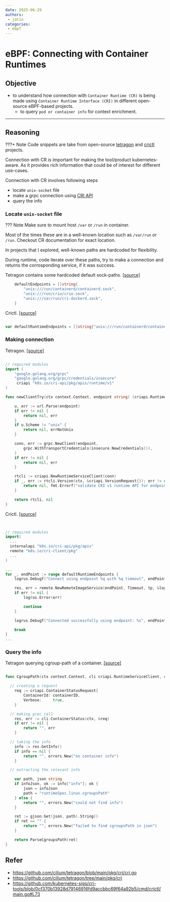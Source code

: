 ```yaml
---
date: 2025-06-29
authors:
 - jatin
categories:
 - ebpf
---
```


# eBPF: Connecting with Container Runtimes


## Objective

- to understand how connection with `Container Runtime (CR)` is being made using `Container Runtime Interface (CRI)` in different open-source eBPF-based projects.
    - to query `pod or container info` for context enrichment.


<!-- more -->

---

##  Reasoning

???+ Note
    Code snippets are take from open-source [tetragon](https://github.com/cilium/tetragon) and [crictl](https://github.com/kubernetes-sigs/cri-tools/blob/master/docs/crictl.md) projects.

Connection with CR is important for making the tool/product kubernetes-aware. As it provides rich information that could be of interest for different use-cases.

Connection with CR involves following steps

- locate `unix-socket` file
- make a grpc connection using [CRI API](https://github.com/kubernetes/cri-api/blob/v0.33.1/pkg/apis/runtime/v1/api.proto)
- query the info


### Locate `unix-socket` file

??? Note
    Make sure to mount host `/var` or `/run` in container.


Most of the times these are in a well-known location such as `/var/run` or `/run`. Checkout CR documentation for exact location.


In projects that I explored, well-known paths are hardcoded for flexibility. 

During runtime, code iterate over these paths, try to make a connection and returns the corrosponding service, if it was success.

Tetragon contains some hardcoded default sock-paths. [[source]](https://github.com/cilium/tetragon/blob/50a1d08e471d2fdbabff0416ba0c314769bb4c13/pkg/cri/cri.go#L22)
```go linenums="1"
	defaultEndpoints = []string{
		"unix:///run/containerd/containerd.sock",
		"unix:///run/crio/crio.sock",
		"unix:///var/run/cri-dockerd.sock",
	}

```

Crictl. [[source]](https://github.com/kubernetes-sigs/cri-tools/blob/0cf370b13928d79146916fd9accbbc69f64a92b5/cmd/crictl/main_unix.go#L31)

```go linenums="1"

var defaultRuntimeEndpoints = []string{"unix:///run/containerd/containerd.sock", "unix:///run/crio/crio.sock", "unix:///var/run/cri-dockerd.sock"}

```

### Making connection


Tetragon. [[source]](https://github.com/cilium/tetragon/blob/50a1d08e471d2fdbabff0416ba0c314769bb4c13/pkg/cri/cri.go#L1-L89)


```go linenums="1"

// required modules
import (
  	"google.golang.org/grpc"
  	"google.golang.org/grpc/credentials/insecure"
	 criapi "k8s.io/cri-api/pkg/apis/runtime/v1"
)

func newClientTry(ctx context.Context, endpoint string) (criapi.RuntimeServiceClient, error) {

	u, err := url.Parse(endpoint)
	if err != nil {
		return nil, err
	}
	if u.Scheme != "unix" {
		return nil, errNotUnix
	}

	conn, err := grpc.NewClient(endpoint,
		grpc.WithTransportCredentials(insecure.NewCredentials()),
	)
	if err != nil {
		return nil, err
	}

	rtcli := criapi.NewRuntimeServiceClient(conn)
	if _, err := rtcli.Version(ctx, &criapi.VersionRequest{}); err != nil {
		return nil, fmt.Errorf("validate CRI v1 runtime API for endpoint %q: %w", endpoint, err)
	}

	return rtcli, nil
}

```

Crictl. [[source]](https://github.com/kubernetes-sigs/cri-tools/blob/0cf370b13928d79146916fd9accbbc69f64a92b5/cmd/crictl/main.go#L73)

```go linenums="1"


// required modules
import(
  ...
  internalapi "k8s.io/cri-api/pkg/apis"
  remote "k8s.io/cri-client/pkg"
  ...
)

...
for _, endPoint := range defaultRuntimeEndpoints {
	logrus.Debugf("Connect using endpoint %q with %q timeout", endPoint, Timeout)

	res, err = remote.NewRemoteImageService(endPoint, Timeout, tp, &logger)
	if err != nil {
		logrus.Error(err)

		continue
	}

	logrus.Debugf("Connected successfully using endpoint: %s", endPoint)

	break
}
...

```

### Query the info


Tetragon querying cgroup-path of a container. [[source]](https://github.com/cilium/tetragon/blob/50a1d08e471d2fdbabff0416ba0c314769bb4c13/pkg/cri/container.go#L85-L114)


```go linenums="1"

func CgroupPath(ctx context.Context, cli criapi.RuntimeServiceClient, containerID string) (string, error) {

  // creating a request 
	req := criapi.ContainerStatusRequest{
		ContainerId: containerID,
		Verbose:     true,
	}

  // making grpc call
	res, err := cli.ContainerStatus(ctx, &req)
	if err != nil {
		return "", err
	}

  // taking the info
	info := res.GetInfo()
	if info == nil {
		return "", errors.New("no container info")
	}

  // extracting the relevant info

	var path, json string
	if infoJson, ok := info["info"]; ok {
		json = infoJson
		path = "runtimeSpec.linux.cgroupsPath"
	} else {
		return "", errors.New("could not find info")
	}

	ret := gjson.Get(json, path).String()
	if ret == "" {
		return "", errors.New("failed to find cgroupsPath in json")
	}

	return ParseCgroupsPath(ret)
}

```

## Refer


- https://github.com/cilium/tetragon/blob/main/pkg/cri/cri.go
- https://github.com/cilium/tetragon/tree/main/pkg/cri
- https://github.com/kubernetes-sigs/cri-tools/blob/0cf370b13928d79146916fd9accbbc69f64a92b5/cmd/crictl/main.go#L73



